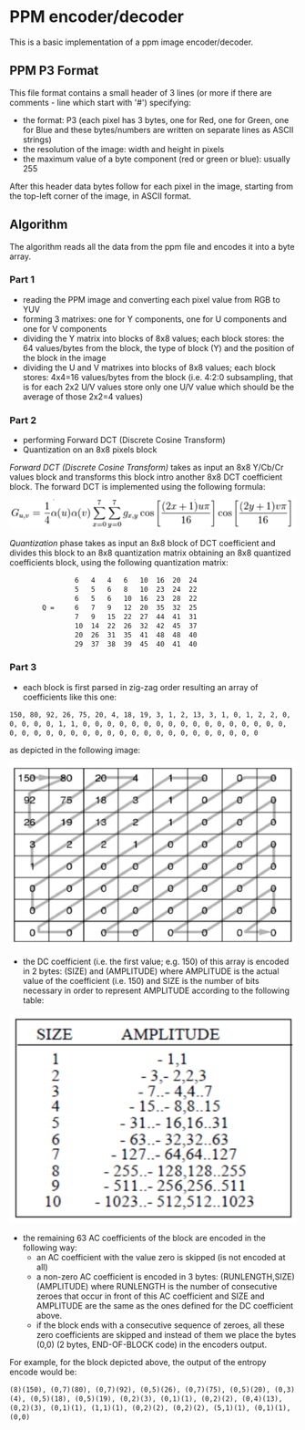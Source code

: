 # PPM encoder/decoder

This is a basic implementation of a ppm image encoder/decoder.

## PPM P3 Format

This file format contains a small header of 3 lines (or more if there are comments - line which start with '#') specifying:
- the format: P3 (each pixel has 3 bytes, one for Red, one for Green, one for Blue and these bytes/numbers are written on separate lines as ASCII strings)
- the resolution of the image: width and height in pixels
- the maximum value of a byte component (red or green or blue): usually 255

After this header data bytes follow for each pixel in the image, starting from the top-left corner of the image, in ASCII format.

## Algorithm

The algorithm reads all the data from the ppm file and encodes it into a byte array.

### Part 1

- reading the PPM image and converting each pixel value from RGB to YUV
- forming 3 matrixes: one for Y components, one for U components and one for V components
- dividing the Y matrix into blocks of 8x8 values; each block stores: the 64 values/bytes from the block, the type of block (Y) and the position of the block in the image
- dividing the U and V matrixes into blocks of 8x8 values; each block stores: 4x4=16 values/bytes from the block (i.e. 4:2:0 subsampling, that is for each 2x2 U/V values store only one U/V value which should be the average of those 2x2=4 values)

### Part 2

- performing Forward DCT (Discrete Cosine Transform)
- Quantization on an 8x8 pixels block

*Forward DCT (Discrete Cosine Transform)* takes as input an 8x8 Y/Cb/Cr values block and transforms this block intro another 8x8 DCT coefficient block. The forward DCT is implemented using the following formula:

![picture](img/forward_dct_formula.png)

*Quantization* phase takes as input an 8x8 block of DCT coefficient and divides this block to an 8x8 quantization matrix obtaining an 8x8 quantized coefficients block, using the following quantization matrix:

```
                6   4   4   6   10  16  20  24
                5   5   6   8   10  23  24  22
                6   5   6   10  16  23  28  22
        Q =     6   7   9   12  20  35  32  25
                7   9   15  22  27  44  41  31
                10  14  22  26  32  42  45  37
                20  26  31  35  41  48  48  40
                29  37  38  39  45  40  41  40
```

### Part 3

- each block is first parsed in zig-zag order resulting an array of coefficients like this one:
```
150, 80, 92, 26, 75, 20, 4, 18, 19, 3, 1, 2, 13, 3, 1, 0, 1, 2, 2, 0, 0, 0, 0, 0, 1, 1, 0, 0, 0, 0, 0, 0, 0, 0, 0, 0, 0, 0, 0, 0, 0, 0, 0, 0, 0, 0, 0, 0, 0, 0, 0, 0, 0, 0, 0, 0, 0, 0, 0, 0, 0, 0, 0, 0
```
as depicted in the following image:

![picture](img/zig_zag_traversal.png)

- the DC coefficient (i.e. the first value; e.g. 150) of this array is encoded in 2 bytes: (SIZE) and (AMPLITUDE) where AMPLITUDE is the actual value of the coefficient (i.e. 150) and SIZE is the number of bits necessary in order to represent AMPLITUDE according to the following table: 

![picture](img/amplitude.png)

- the remaining 63 AC coefficients of the block are encoded in the following way:
	- an AC coefficient with the value zero is skipped (is not encoded at all)
	- a non-zero AC coefficient is encoded in 3 bytes: (RUNLENGTH,SIZE)(AMPLITUDE) where RUNLENGTH is the number of consecutive zeroes that occur in front of this AC coefficient and SIZE and AMPLITUDE are the same as the ones defined for the DC coefficient above.
	- if the block ends with a consecutive sequence of zeroes, all these zero coefficients are skipped and instead of them we place the bytes (0,0) (2 bytes, END-OF-BLOCK code) in the encoders output.

For example, for the block depicted above, the output of the entropy encode would be:
```
(8)(150), (0,7)(80), (0,7)(92), (0,5)(26), (0,7)(75), (0,5)(20), (0,3)(4), (0,5)(18), (0,5)(19), (0,2)(3), (0,1)(1), (0,2)(2), (0,4)(13), (0,2)(3), (0,1)(1), (1,1)(1), (0,2)(2), (0,2)(2), (5,1)(1), (0,1)(1), (0,0)
```

